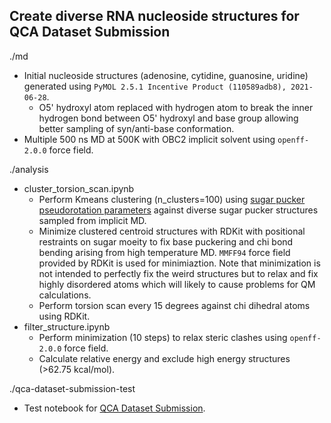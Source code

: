 Create diverse RNA nucleoside structures for QCA Dataset Submission
---

./md
- Initial nucleoside structures (adenosine, cytidine, guanosine, uridine) generated using `PyMOL 2.5.1 Incentive Product (110589adb8), 2021-06-28`.
    - O5' hydroxyl atom replaced with hydrogen atom to break the inner hydrogen bond between O5' hydroxyl and base group allowing better sampling of syn/anti-base conformation.
- Multiple 500 ns MD at 500K with OBC2 implicit solvent using `openff-2.0.0` force field.

./analysis
- cluster_torsion_scan.ipynb
    - Perform Kmeans clustering (n_clusters=100) using [sugar pucker pseudorotation parameters](https://pubs.acs.org/doi/10.1021/ct401013s) against diverse sugar pucker structures sampled from implicit MD.
    - Minimize clustered centroid structures with RDKit with positional restraints on sugar moeity to fix base puckering and chi bond bending arising from high temperature MD. `MMFF94` force field provided by RDKit is used for minimiaztion. Note that minimization is not intended to perfectly fix the weird structures but to relax and fix highly disordered atoms which will likely to cause problems for QM calculations.
    - Perform torsion scan every 15 degrees against chi dihedral atoms using RDKit.
- filter_structure.ipynb
    - Perform minimization (10 steps) to relax steric clashes using `openff-2.0.0` force field.
    - Calculate relative energy and exclude high energy structures (>62.75 kcal/mol).

./qca-dataset-submission-test
- Test notebook for [QCA Dataset Submission](https://github.com/openforcefield/qca-dataset-submission).

